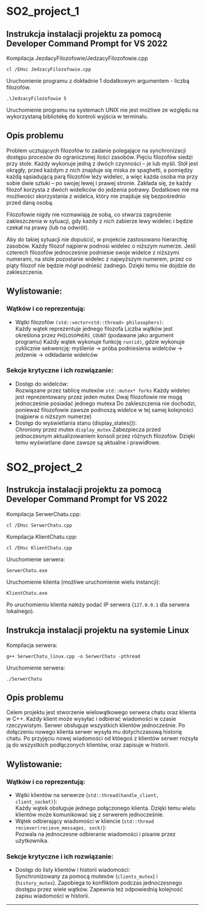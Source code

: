 # SO2_project_1

## Instrukcja instalacji projektu za pomocą Developer Command Prompt for VS 2022

Kompilacja JezdacyFilozofowie/JedzacyFilozofowie.cpp
```
cl /EHsc JedzacyFilozofowie.cpp
```
Uruchomienie programu z dokładnie 1 dodatkowym argumentem - liczbą filozofów.
```
.\JedzacyFilozofowie 5
```
Uruchomienie programu na systemach UNIX nie jest możliwe ze względu na wykorzystaną bibliotekę do kontroli wyjścia w terminalu.

## Opis problemu
Problem ucztujących filozofów to zadanie polegające na synchronizacji dostępu procesów do ograniczonej ilości zasobów. 
Pięciu filozofów siedzi przy stole. Każdy wykonuje jedną z dwóch czynności – je lub myśli. Stół jest okrągły, przed każdym z nich znajduje się miska ze spaghetti, a pomiędzy każdą sąsiadującą parą filozofów leży widelec, a więc każda osoba ma przy sobie dwie sztuki – po swojej lewej i prawej stronie. Zakłada się, że każdy filozof korzysta z dwóch widelkców do jedzenia potrawy. Dodatkowo nie ma możliwości skorzystania z widelca, który nie znajduje się bezpośrednio przed daną osobą.

Filozofowie nigdy nie rozmawiają ze sobą, co stwarza zagrożenie zakleszczenia w sytuacji, gdy każdy z nich zabierze lewy widelec i będzie czekał na prawy (lub na odwrót).

Aby do takiej sytuacji nie dopuścić, w projekcie zastosowano hierarchię zasobów. Każdy filozof najpierw podnosi widelec o niższym numerze. Jeśli czterech filozofów jednocześnie podniesie swoje widelce z niższymi numerami, na stole pozostanie widelec z najwyższym numerem, przez co piąty filozof nie będzie mógł podnieść żadnego. Dzięki temu nie dojdzie do zakleszczenia.

## Wylistowanie:

### Wątków i co reprezentują:
- Wątki filozofów `(std::vector<std::thread> philosophers)`:  
Każdy wątek reprezentuje jednego filozofa
Liczba wątków jest określona przez `PHILOSOPHERS_COUNT` (podawane jako argument programu)
Każdy wątek wykonuje funkcję `run(id)`, gdzie wykonuje cyklicznie sekwencję: myślenie -> próba podniesienia widelców -> jedzenie -> odkładanie widelców
### Sekcje krytyczne i ich rozwiązanie:
- Dostęp do widelców:  
Rozwiązane przez tablicę mutexów `std::mutex* forks`
Każdy widelec jest reprezentowany przez jeden mutex
Dwaj filozofowie nie mogą jednocześnie posiadać jednego mutexa
Do zakleszczenia nie dochodzi, ponieważ filozofowie zawsze podnoszą widelce w tej samej kolejności (najpierw o niższym numerze)
- Dostęp do wyświetlania stanu (display_states()):  
Chroniony przez mutex `display_mutex`
Zabezpiecza przed jednoczesnym aktualizowaniem konsoli przez różnych filozofów. Dzięki temu wyświetlane dane zawsze są aktualne i prawidłowe.

# SO2_project_2

## Instrukcja instalacji projektu za pomocą Developer Command Prompt for VS 2022

Kompilacja SerwerChatu.cpp:
```
cl /EHsc SerwerChatu.cpp
```
Kompilacja KlientChatu.cpp:
```
cl /EHsc KlientChatu.cpp
```
Uruchomienie serwera:
```
SerwerChatu.exe
```
Uruchomienie klienta (możliwe uruchomienie wielu instancji):
```
KlientChatu.exe
```
Po uruchomieniu klienta należy podać IP serwera (`127.0.0.1` dla serwera lokalnego).

## Instrukcja instalacji projektu na systemie Linux

Kompilacja serwera:
```
g++ SerwerChatu_linux.cpp -o SerwerChatu -pthread
```

Uruchomienie serwera:
```
./SerwerChatu
```

## Opis problemu

Celem projektu jest stworzenie wielowątkowego serwera chatu oraz klienta w C++. Każdy klient może wysyłać i odbierać wiadomości w czasie rzeczywistym. Serwer obsługuje wszystkich klientów jednocześnie. Po dołączeniu nowego klienta serwer wysyła mu dotychczasową historię chatu. Po przyjęciu nowej wiadomości od któegoś z klientów serwer rozsyła ją do wszystkich podłączonych klientów, oraz zapisuje w historii.

## Wylistowanie:

### Wątków i co reprezentują:
- Wątki klientów na serwerze (`std::thread(handle_client, client_socket)`):  
  Każdy wątek obsługuje jednego połączonego klienta. Dzięki temu wielu klientów może komunikować się z serwerem jednocześnie.
- Wątek odbierający wiadomości w kliencie (`std::thread reciever(recieve_messages, sock)`):  
  Pozwala na jednoczesne odbieranie wiadomości i pisanie przez użytkownika.

### Sekcje krytyczne i ich rozwiązanie:
- Dostęp do listy klientów i historii wiadomości:  
  Synchronizowany za pomocą mutexów (`clients_mutex`) i (`history_mutex`). Zapobiega to konfliktom podczas jednoczesnego dostępu przez wiele wątków. Zapewnia też odpowiednią kolejność zapisu wiadomości w historii.

---
